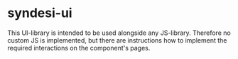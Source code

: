 # syndesi-ui

This UI-library is intended to be used alongside any JS-library. Therefore no
custom JS is implemented, but there are instructions how to implement the
required interactions on the component's pages.